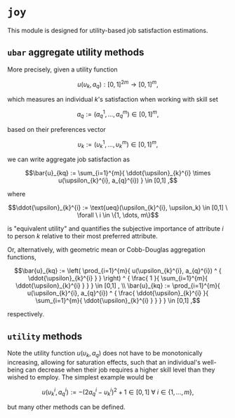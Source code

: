# `joy`
This module is designed for utility-based job satisfaction estimations.

## `ubar` aggregate utility methods
More precisely, given a utility function
```math
u(\upsilon_k, a_q) : [0,1]^{2m} \rightarrow [0,1]^{m},
```
which measures an individual $k$'s satisfaction when working with skill set 
```math
a_q := (a_{q}^{1}, \dots, a_{q}^{m}) \in [0,1] ^ m,
```
based on their preferences vector
```math
\upsilon_k := (\upsilon_{k}^{1}, \dots, \upsilon_{k}^{m}) \in [0,1] ^ m,
```
we can write aggregate job satisfaction as
```math
\bar{u}_{kq} :=
\sum_{i=1}^{m}{
    \ddot{\upsilon}_{k}^{i} \times
    u(\upsilon_{k}^{i}, a_{q}^{i})
}
\in [0,1]
,
```
where
```math
\ddot{\upsilon}_{k}^{i} :=
\text{ueq}(\upsilon_{k}^{i}, \upsilon_k)
\in
[0,1]
\
\forall
\
i \in \{1, \dots, m\}
```
is "equivalent utility" and quantifies the subjective importance of attribute $i$ to person $k$ relative to their most preferred attribute.

Or, alternatively, with geometric mean or Cobb-Douglas aggregation functions,
```math
\bar{u}_{kq} :=
\left(
    \prod_{i=1}^{m}{
        u(\upsilon_{k}^{i}, a_{q}^{i}) ^ {
            \ddot{\upsilon}_{k}^{i}
        }
    }
\right) ^ {
    \frac{
        1
    }{
        \sum_{i=1}^{m}{
            \ddot{\upsilon}_{k}^{i}
        }
    }
}
\in [0,1]
,
\\
\bar{u}_{kq} :=
\prod_{i=1}^{m}{
    u(\upsilon_{k}^{i}, a_{q}^{i}) ^ {
        \frac{
            \ddot{\upsilon}_{k}^{i}
        }{
            \sum_{i=1}^{m}{
                \ddot{\upsilon}_{k}^{i}
            }
        }
    }
}
\in [0,1]
,
```
respectively.

## `utility` methods
Note the utility function $u(\upsilon_k, a_q)$ does not have to be monotonically increasing, allowing for saturation effects, such that an individual's well-being can decrease when their job requires a higher skill level than they wished to employ. The simplest example would be
```math
u(\upsilon_{k}^{i}, a_{q}^{i}) :=
-(2a_{q}^{i}-\upsilon_{k}^{i})^{2}+1
\in
[0,1]
\
\forall
\
i \in \{1, \dots, m\},
```
but many other methods can be defined.